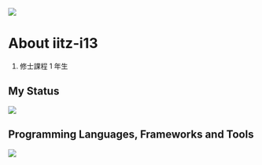 ![](http://github-profile-summary-cards.vercel.app/api/cards/profile-details?username=iitz-i13&theme=react)

# About iitz-i13
1. 修士課程 1 年生

## My Status
![](https://github-readme-stats.vercel.app/api/top-langs?username=iitz-i13&show_icons=true&locale=en&layout=compact)

## Programming Languages, Frameworks and Tools
<img src="https://skillicons.dev/icons?i=python,html,css,js,docker,firebase,react,r,matlab" />
